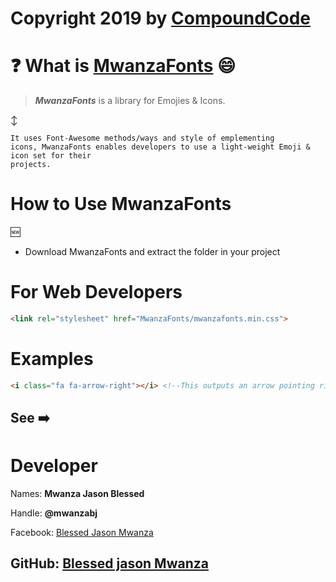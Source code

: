 # Copyright 2019 by [CompoundCode](https://github.com/compoundCode)

 #  :question: What is  [MwanzaFonts](https://github.com/blessedjasonmwanza/MwanzaFonts/)  :smile:
> ***MwanzaFonts*** is a library for Emojies & Icons.

:arrow_up_down:

 ```
It uses Font-Awesome methods/ways and style of emplementing
icons, MwanzaFonts enables developers to use a light-weight Emoji & icon set for their
projects.
```


# How to Use MwanzaFonts
:new:
* Download MwanzaFonts and extract the folder in your project

# For Web Developers

```html 
<link rel="stylesheet" href="MwanzaFonts/mwanzafonts.min.css">
```

# Examples
```html
<i class="fa fa-arrow-right"></i> <!--This outputs an arrow pointing right icon-->
```
See :arrow_right:
-----------------------------------
# Developer

Names: **Mwanza Jason Blessed**

Handle: **@mwanzabj**

Facebook: [Blessed Jason Mwanza](https://facebook.com/blessedjasonmwanza/)

GitHub: [Blessed jason Mwanza](https://github.com/blessedjasonmwanza/)
------------------------------------

